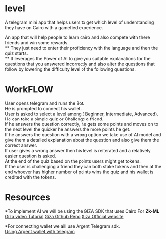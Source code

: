 # level
A telegram mini app that helps users to get which level of understanding they have on Cairo with a gamefied experience. 

An app that will help people to learn cairo and also compete with there friends and win some rewards. <br>
** They just need to enter their proficiency with the language and then the quiz starts.<br>
** It leverages the Power of AI to give you suitable explanations for the questions that you answered incorrectly and also alter the questions that follow by lowering the difficulty level of the following questions.<br>

# WorkFLOW

User opens telegram and runs the Bot.<br>
He is prompted to connect his wallet.<br>
User is asked to select a level among ( Beginner, Intermediate, Advanced).<br>
He can take a simple quiz or Challenge a friend.<br>
If he answers the question correctly, he gets some points and moves on to the next level the quicker he answers the more points he get.<br>
If he answers the question with a wrong option we take use of AI model and give them a detailed explanation about the question and also give them the correct answer.<br>
If user gives a wrong answer then his level is reiterated and a relatively easier question is asked.<br>
At the end of the quiz based on the points users might get tokens.<br>
If the user is challenging a friend they can both stake tokens and then at the end whoever has higher number of points wins the quiz and his wallet is credited with the tokens.<br>


# Resources
*To implement AI we will be using the GIZA SDK that uses Cairo For **Zk-ML** <br>
[Giza video Tutorial](https://www.youtube.com/watch?v=t1Z5Anx_t6c)
[Giza Github Repo](https://github.com/gizatechxyz)
[Giza Official website](https://gizatech.xyz/)


*For connecting wallet we aill use Argent Telegram sdk.<br>
[Using Argent wallet with telegram](https://www.argent.xyz/blog/how-to-use-argent-telegram-wallet) 

